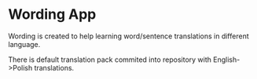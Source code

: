 Wording App
==========
Wording is created to help learning word/sentence translations in different language.

There is default translation pack commited into repository with English->Polish translations.


